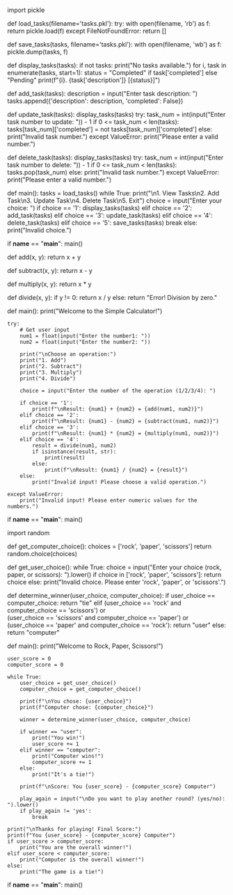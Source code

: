 import pickle 

def load_tasks(filename='tasks.pkl'):
    try:
        with open(filename, 'rb') as f:
            return pickle.load(f)
    except FileNotFoundError:
        return []

def save_tasks(tasks, filename='tasks.pkl'):
    with open(filename, 'wb') as f:
        pickle.dump(tasks, f)

def display_tasks(tasks):
    if not tasks:
        print("No tasks available.")
    for i, task in enumerate(tasks, start=1):
        status = "Completed" if task['completed'] else "Pending"
        print(f"{i}. {task['description']} [{status}]")

def add_task(tasks):
    description = input("Enter task description: ")
    tasks.append({'description': description, 'completed': False})

def update_task(tasks):
    display_tasks(tasks)
    try:
        task_num = int(input("Enter task number to update: ")) - 1
        if 0 <= task_num < len(tasks):
            tasks[task_num]['completed'] = not tasks[task_num]['completed']
        else:
            print("Invalid task number.")
    except ValueError:
        print("Please enter a valid number.")

def delete_task(tasks):
    display_tasks(tasks)
    try:
        task_num = int(input("Enter task number to delete: ")) - 1
        if 0 <= task_num < len(tasks):
            tasks.pop(task_num)
        else:
            print("Invalid task number.")
    except ValueError:
        print("Please enter a valid number.")

def main():
    tasks = load_tasks()
    while True:
        print("\n1. View Tasks\n2. Add Task\n3. Update Task\n4. Delete Task\n5. Exit")
        choice = input("Enter your choice: ")
        if choice == '1':
            display_tasks(tasks)
        elif choice == '2':
            add_task(tasks)
        elif choice == '3':
            update_task(tasks)
        elif choice == '4':
            delete_task(tasks)
        elif choice == '5':
            save_tasks(tasks)
            break
        else:
            print("Invalid choice.")

if __name__ == "__main__":
    main()

def add(x, y):
    return x + y

def subtract(x, y):
    return x - y

def multiply(x, y):
    return x * y

def divide(x, y):
    if y != 0:
        return x / y
    else:
        return "Error! Division by zero."

def main():
    print("Welcome to the Simple Calculator!")

    try:
        # Get user input
        num1 = float(input("Enter the number1: "))
        num2 = float(input("Enter the number2: "))

        print("\nChoose an operation:")
        print("1. Add")
        print("2. Subtract")
        print("3. Multiply")
        print("4. Divide")

        choice = input("Enter the number of the operation (1/2/3/4): ")

        if choice == '1':
            print(f"\nResult: {num1} + {num2} = {add(num1, num2)}")
        elif choice == '2':
            print(f"\nResult: {num1} - {num2} = {subtract(num1, num2)}")
        elif choice == '3':
            print(f"\nResult: {num1} * {num2} = {multiply(num1, num2)}")
        elif choice == '4':
            result = divide(num1, num2)
            if isinstance(result, str):
                print(result)
            else:
                print(f"\nResult: {num1} / {num2} = {result}")
        else:
            print("Invalid input! Please choose a valid operation.")

    except ValueError:
        print("Invalid input! Please enter numeric values for the numbers.")

if __name__ == "__main__":
    main()

import random

def get_computer_choice():
    choices = ['rock', 'paper', 'scissors']
    return random.choice(choices)

def get_user_choice():
    while True:
        choice = input("Enter your choice (rock, paper, or scissors): ").lower()
        if choice in ['rock', 'paper', 'scissors']:
            return choice
        else:
            print("Invalid choice. Please enter 'rock', 'paper', or 'scissors'.")

def determine_winner(user_choice, computer_choice):
    if user_choice == computer_choice:
        return "tie"
    elif (user_choice == 'rock' and computer_choice == 'scissors') or \
         (user_choice == 'scissors' and computer_choice == 'paper') or \
         (user_choice == 'paper' and computer_choice == 'rock'):
        return "user"
    else:
        return "computer"

def main():
    print("Welcome to Rock, Paper, Scissors!")
    
    user_score = 0
    computer_score = 0
    
    while True:
        user_choice = get_user_choice()
        computer_choice = get_computer_choice()
        
        print(f"\nYou chose: {user_choice}")
        print(f"Computer chose: {computer_choice}")
        
        winner = determine_winner(user_choice, computer_choice)
        
        if winner == "user":
            print("You win!")
            user_score += 1
        elif winner == "computer":
            print("Computer wins!")
            computer_score += 1
        else:
            print("It's a tie!")
        
        print(f"\nScore: You {user_score} - {computer_score} Computer")
        
        play_again = input("\nDo you want to play another round? (yes/no): ").lower()
        if play_again != 'yes':
            break
    
    print("\nThanks for playing! Final Score:")
    print(f"You {user_score} - {computer_score} Computer")
    if user_score > computer_score:
        print("You are the overall winner!")
    elif user_score < computer_score:
        print("Computer is the overall winner!")
    else:
        print("The game is a tie!")

if __name__ == "__main__":
    main()
